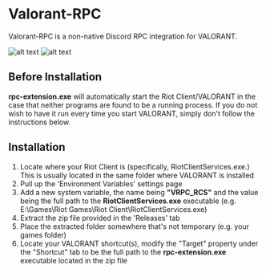 # Valorant-RPC

Valorant-RPC is a non-native Discord RPC integration for VALORANT.

![alt text](https://github.com/restrafes/valorant-rpc/blob/master/assets/example_1.png?raw=true)
![alt text](https://github.com/restrafes/valorant-rpc/blob/master/assets/example_2.png?raw=true)

## Before Installation
**rpc-extension.exe** will automatically start the Riot Client/VALORANT in the case that neither programs are found to be a running process. If you do not wish to have it run every time you start VALORANT, simply don't follow the instructions below.

## Installation
1. Locate where your Riot Client is (specifically, RiotClientServices.exe.) This is usually located in the same folder where VALORANT is installed
2. Pull up the 'Environment Variables' settings page
3. Add a new system variable, the name being **"VRPC_RCS"** and the value being the full path to the **RiotClientServices.exe** executable (e.g. E:\Games\Riot Games\Riot Client\RiotClientServices.exe)
5. Extract the zip file provided in the 'Releases' tab
6. Place the extracted folder somewhere that's not temporary (e.g. your games folder)
7. Locate your VALORANT shortcut(s), modify the "Target" property under the "Shortcut" tab to be the full path to the **rpc-extension.exe** executable located in the zip file

